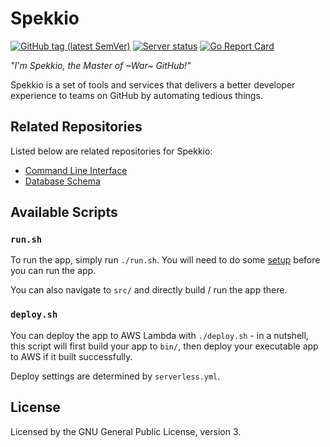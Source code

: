 # Spekkio
[![GitHub tag (latest SemVer)](https://img.shields.io/github/v/tag/spekkio-bot/spekkio?label=latest)](https://github.com/spekkio-bot/spekkio/tags)
[![Server status](https://img.shields.io/website?down_color=red&down_message=offline&label=server&up_message=online&url=https%3A%2F%2Fjunha.netlify.com)](https://5ila6fw37k.execute-api.us-west-1.amazonaws.com/api)
[![Go Report Card](https://goreportcard.com/badge/github.com/spekkio-bot/spekkio)](https://goreportcard.com/report/github.com/spekkio-bot/spekkio)

*"I'm Spekkio, the Master of ~War~ GitHub!"*

Spekkio is a set of tools and services that delivers a better developer experience to teams on GitHub by automating tedious things.

## Related Repositories

Listed below are related repositories for Spekkio:
- [Command Line Interface](https://github.com/spekkio-bot/spekkio-cli)
- [Database Schema](https://github.com/spekkio-bot/spekkio-dbschema)

## Available Scripts

### `run.sh`

To run the app, simply run `./run.sh`. You will need to do some [setup](https://github.com/spekkio-bot/spekkio/blob/master/src/README.md#first-time-setup) before you can run the app.

You can also navigate to `src/` and directly build / run the app there.

### `deploy.sh`

You can deploy the app to AWS Lambda with `./deploy.sh` - in a nutshell, this script will first build your app to `bin/`, then deploy your executable app to AWS if it built successfully.

Deploy settings are determined by `serverless.yml`.

## License

Licensed by the GNU General Public License, version 3.
